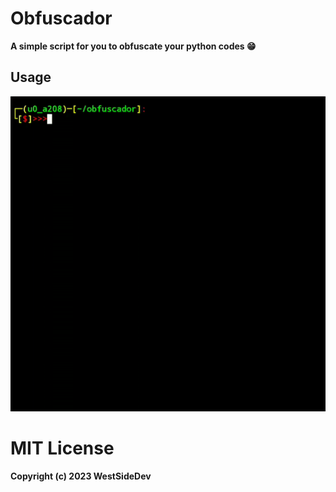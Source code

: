 # **Obfuscador**
**A simple script for you to obfuscate your python codes 😁**
## Usage
<g>
   <img src="/usage.gif"
</g>

# MIT License
**Copyright (c) 2023 WestSideDev**
